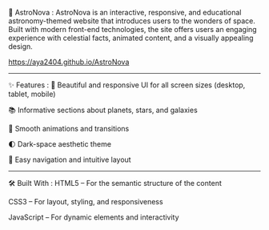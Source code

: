 🌌 AstroNova  :
AstroNova is an interactive, responsive, and educational astronomy-themed website that introduces users to the wonders of space. Built with modern front-end technologies, the site offers users an engaging experience with celestial facts, animated content, and a visually appealing design.

https://aya2404.github.io/AstroNova

______________________________________________________

✨ Features  : 
🌠 Beautiful and responsive UI for all screen sizes (desktop, tablet, mobile)

📚 Informative sections about planets, stars, and galaxies

🔭 Smooth animations and transitions

🌓 Dark-space aesthetic theme

🚀 Easy navigation and intuitive layout
_______________________________________________________________

🛠️ Built With  : 
HTML5 – For the semantic structure of the content

CSS3 – For layout, styling, and responsiveness

JavaScript – For dynamic elements and interactivity
